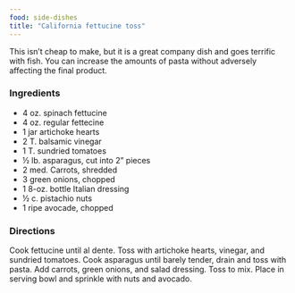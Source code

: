 ```yaml
---
food: side-dishes
title: "California fettucine toss"
---
```


This isn’t cheap to make, but it is a great company dish and goes terrific with fish. You can increase the amounts of pasta without adversely affecting the final product.

### Ingredients

- 4 oz. spinach fettucine
- 4 oz. regular fettecine
- 1 jar artichoke hearts
- 2 T. balsamic vinegar
- 1 T. sundried tomatoes
- ½ lb. asparagus, cut into 2” pieces
- 2 med. Carrots, shredded
- 3 green onions, chopped
- 1 8-oz. bottle Italian dressing
- ½ c. pistachio nuts
- 1 ripe avocade, chopped

### Directions

Cook fettucine until al dente. Toss with artichoke hearts, vinegar, and sundried tomatoes. Cook asparagus until barely tender, drain and toss with pasta. Add carrots, green onions, and salad dressing. Toss to mix. Place in serving bowl and sprinkle with nuts and avocado.
